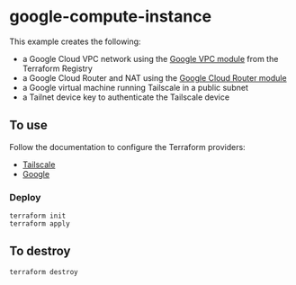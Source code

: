 # google-compute-instance

This example creates the following:

- a Google Cloud VPC network using the [Google VPC module](https://registry.terraform.io/modules/terraform-google-modules/network/google/latest)
from the Terraform Registry
- a Google Cloud Router and NAT using the [Google Cloud Router module](https://registry.terraform.io/modules/terraform-google-modules/cloud-router/google/latest)
- a Google virtual machine running Tailscale in a public subnet
- a Tailnet device key to authenticate the Tailscale device

## To use

Follow the documentation to configure the Terraform providers:

- [Tailscale](https://registry.terraform.io/providers/tailscale/tailscale/latest/docs)
- [Google](https://registry.terraform.io/providers/hashicorp/google/latest/docs)

### Deploy

```shell
terraform init
terraform apply
```

## To destroy

```shell
terraform destroy
```
